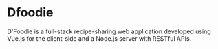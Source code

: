 # Dfoodie
D'Foodie is a full-stack recipe-sharing web application developed using Vue.js for the client-side and a Node.js server with RESTful APIs.
